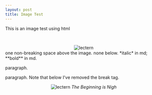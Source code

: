 ```yaml
---
layout: post
title: Image Test
---
```


This is an image test using html

&nbsp;


<div style="text-align:center">
<img src="{{ '/assets/images/eleutheria-iso-solid.png' | relative_url }}" alt="lectern" />
</div>
one non-breaking space above the image. none below. *italic* in md; **bold** in md. 

paragraph. 

paragraph. Note that below I've removed the break tag.

<div style="text-align:center">
<img src="{{ '/assets/images/aacwordmark.png' | relative_url }}" alt='lectern' />
<em>The Beginning is Nigh</em>
</div>